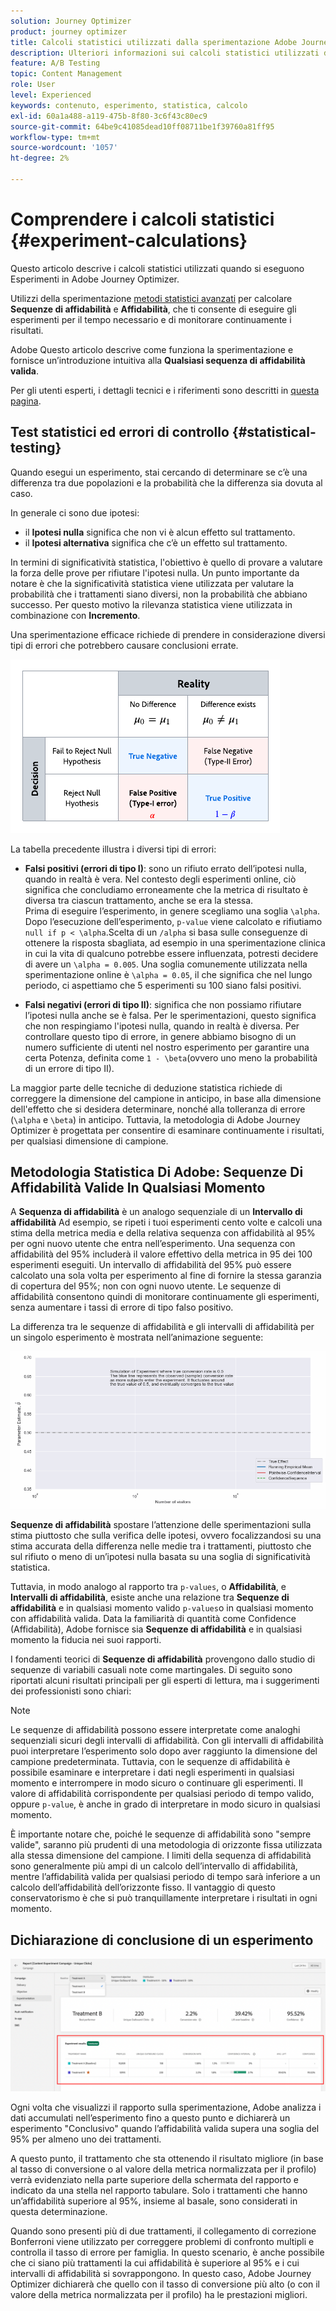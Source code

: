 ```yaml
---
solution: Journey Optimizer
product: journey optimizer
title: Calcoli statistici utilizzati dalla sperimentazione Adobe Journey Optimizer
description: Ulteriori informazioni sui calcoli statistici utilizzati durante l’esecuzione di esperimenti
feature: A/B Testing
topic: Content Management
role: User
level: Experienced
keywords: contenuto, esperimento, statistica, calcolo
exl-id: 60a1a488-a119-475b-8f80-3c6f43c80ec9
source-git-commit: 64be9c41085dead10ff08711be1f39760a81ff95
workflow-type: tm+mt
source-wordcount: '1057'
ht-degree: 2%

---
```


# Comprendere i calcoli statistici {#experiment-calculations}

Questo articolo descrive i calcoli statistici utilizzati quando si eseguono Esperimenti in Adobe Journey Optimizer.

Utilizzi della sperimentazione [metodi statistici avanzati](../campaigns/assets/confidence_sequence_technical_details.pdf) per calcolare **Sequenze di affidabilità** e **Affidabilità**, che ti consente di eseguire gli esperimenti per il tempo necessario e di monitorare continuamente i risultati.

Adobe Questo articolo descrive come funziona la sperimentazione e fornisce un’introduzione intuitiva alla **Qualsiasi sequenza di affidabilità valida**.

Per gli utenti esperti, i dettagli tecnici e i riferimenti sono descritti in [questa pagina](../campaigns/assets/confidence_sequence_technical_details.pdf).

## Test statistici ed errori di controllo {#statistical-testing}

Quando esegui un esperimento, stai cercando di determinare se c’è una differenza tra due popolazioni e la probabilità che la differenza sia dovuta al caso.

In generale ci sono due ipotesi:

* il **Ipotesi nulla** significa che non vi è alcun effetto sul trattamento.
* il **Ipotesi alternativa** significa che c’è un effetto sul trattamento.

In termini di significatività statistica, l&#39;obiettivo è quello di provare a valutare la forza delle prove per rifiutare l&#39;ipotesi nulla. Un punto importante da notare è che la significatività statistica viene utilizzata per valutare la probabilità che i trattamenti siano diversi, non la probabilità che abbiano successo. Per questo motivo la rilevanza statistica viene utilizzata in combinazione con **Incremento**.

Una sperimentazione efficace richiede di prendere in considerazione diversi tipi di errori che potrebbero causare conclusioni errate.

![](assets/technote_1.png)

La tabella precedente illustra i diversi tipi di errori:

* **Falsi positivi (errori di tipo I)**: sono un rifiuto errato dell’ipotesi nulla, quando in realtà è vera. Nel contesto degli esperimenti online, ciò significa che concludiamo erroneamente che la metrica di risultato è diversa tra ciascun trattamento, anche se era la stessa.
  </br>Prima di eseguire l’esperimento, in genere scegliamo una soglia `\alpha`. Dopo l’esecuzione dell’esperimento, `p-value` viene calcolato e rifiutiamo `null if p < \alpha`.Scelta di un `/alpha` si basa sulle conseguenze di ottenere la risposta sbagliata, ad esempio in una sperimentazione clinica in cui la vita di qualcuno potrebbe essere influenzata, potresti decidere di avere un `\alpha = 0.005`. Una soglia comunemente utilizzata nella sperimentazione online è `\alpha = 0.05`, il che significa che nel lungo periodo, ci aspettiamo che 5 esperimenti su 100 siano falsi positivi.

* **Falsi negativi (errori di tipo II)**: significa che non possiamo rifiutare l’ipotesi nulla anche se è falsa. Per le sperimentazioni, questo significa che non respingiamo l&#39;ipotesi nulla, quando in realtà è diversa. Per controllare questo tipo di errore, in genere abbiamo bisogno di un numero sufficiente di utenti nel nostro esperimento per garantire una certa Potenza, definita come `1 - \beta`(ovvero uno meno la probabilità di un errore di tipo II).

La maggior parte delle tecniche di deduzione statistica richiede di correggere la dimensione del campione in anticipo, in base alla dimensione dell&#39;effetto che si desidera determinare, nonché alla tolleranza di errore (`\alpha` e `\beta`) in anticipo. Tuttavia, la metodologia di Adobe Journey Optimizer è progettata per consentire di esaminare continuamente i risultati, per qualsiasi dimensione di campione.

## Metodologia Statistica Di Adobe: Sequenze Di Affidabilità Valide In Qualsiasi Momento

A **Sequenza di affidabilità** è un analogo sequenziale di un **Intervallo di affidabilità** Ad esempio, se ripeti i tuoi esperimenti cento volte e calcoli una stima della metrica media e della relativa sequenza con affidabilità al 95% per ogni nuovo utente che entra nell’esperimento. Una sequenza con affidabilità del 95% includerà il valore effettivo della metrica in 95 dei 100 esperimenti eseguiti. Un intervallo di affidabilità del 95% può essere calcolato una sola volta per esperimento al fine di fornire la stessa garanzia di copertura del 95%; non con ogni nuovo utente. Le sequenze di affidabilità consentono quindi di monitorare continuamente gli esperimenti, senza aumentare i tassi di errore di tipo falso positivo.

La differenza tra le sequenze di affidabilità e gli intervalli di affidabilità per un singolo esperimento è mostrata nell’animazione seguente:

![](assets/technote_2.gif)

**Sequenze di affidabilità** spostare l’attenzione delle sperimentazioni sulla stima piuttosto che sulla verifica delle ipotesi, ovvero focalizzandosi su una stima accurata della differenza nelle medie tra i trattamenti, piuttosto che sul rifiuto o meno di un’ipotesi nulla basata su una soglia di significatività statistica.

Tuttavia, in modo analogo al rapporto tra `p-values`, o **Affidabilità**, e **Intervalli di affidabilità**, esiste anche una relazione tra **Sequenze di affidabilità** e in qualsiasi momento valido `p-values`o in qualsiasi momento con affidabilità valida. Data la familiarità di quantità come Confidence (Affidabilità), Adobe fornisce sia **Sequenze di affidabilità** e in qualsiasi momento la fiducia nei suoi rapporti.

I fondamenti teorici di **Sequenze di affidabilità** provengono dallo studio di sequenze di variabili casuali note come martingales. Di seguito sono riportati alcuni risultati principali per gli esperti di lettura, ma i suggerimenti dei professionisti sono chiari:

>[!NOTE]
>
>Le sequenze di affidabilità possono essere interpretate come analoghi sequenziali sicuri degli intervalli di affidabilità. Con gli intervalli di affidabilità puoi interpretare l’esperimento solo dopo aver raggiunto la dimensione del campione predeterminata. Tuttavia, con le sequenze di affidabilità è possibile esaminare e interpretare i dati negli esperimenti in qualsiasi momento e interrompere in modo sicuro o continuare gli esperimenti. Il valore di affidabilità corrispondente per qualsiasi periodo di tempo valido, oppure `p-value`, è anche in grado di interpretare in modo sicuro in qualsiasi momento.

È importante notare che, poiché le sequenze di affidabilità sono &quot;sempre valide&quot;, saranno più prudenti di una metodologia di orizzonte fissa utilizzata alla stessa dimensione del campione. I limiti della sequenza di affidabilità sono generalmente più ampi di un calcolo dell’intervallo di affidabilità, mentre l’affidabilità valida per qualsiasi periodo di tempo sarà inferiore a un calcolo dell’affidabilità dell’orizzonte fisso. Il vantaggio di questo conservatorismo è che si può tranquillamente interpretare i risultati in ogni momento.

## Dichiarazione di conclusione di un esperimento

![](assets/experimentation_report_2.png)

Ogni volta che visualizzi il rapporto sulla sperimentazione, Adobe analizza i dati accumulati nell’esperimento fino a questo punto e dichiarerà un esperimento &quot;Conclusivo&quot; quando l’affidabilità valida supera una soglia del 95% per almeno uno dei trattamenti.

A questo punto, il trattamento che sta ottenendo il risultato migliore (in base al tasso di conversione o al valore della metrica normalizzata per il profilo) verrà evidenziato nella parte superiore della schermata del rapporto e indicato da una stella nel rapporto tabulare. Solo i trattamenti che hanno un’affidabilità superiore al 95%, insieme al basale, sono considerati in questa determinazione.

Quando sono presenti più di due trattamenti, il collegamento di correzione Bonferroni viene utilizzato per correggere problemi di confronto multipli e controlla il tasso di errore per famiglia. In questo scenario, è anche possibile che ci siano più trattamenti la cui affidabilità è superiore al 95% e i cui intervalli di affidabilità si sovrappongono. In questo caso, Adobe Journey Optimizer dichiarerà che quello con il tasso di conversione più alto (o con il valore della metrica normalizzata per il profilo) ha le prestazioni migliori.
